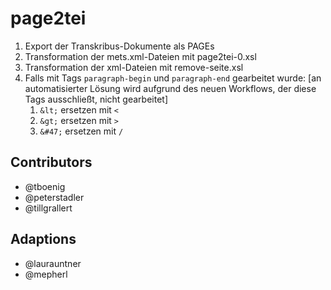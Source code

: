 # page2tei

1. Export der Transkribus-Dokumente als PAGEs
2. Transformation der mets.xml-Dateien mit page2tei-0.xsl
3. Transformation der xml-Dateien mit remove-seite.xsl
4. Falls mit Tags `paragraph-begin` und `paragraph-end` gearbeitet wurde: [an automatisierter Lösung wird aufgrund des neuen Workflows, der diese Tags ausschließt, nicht gearbeitet]
    1. `&lt;` ersetzen mit `<`
    2. `&gt;` ersetzen mit `>`
    3. `&#47;` ersetzen mit `/`

## Contributors
- @tboenig
- @peterstadler
- @tillgrallert

## Adaptions
- @laurauntner
- @mepherl
